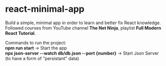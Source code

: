 # react-minimal-app

Build a simple, minimal app in order to learn and better fix React knowledge.
Followed courses from YouTube channel **The Net Ninja**, playlist **Full Modern React Tutorial**.

Commands to run the project: <br />
**npm run start** -> Start the app <br />
**npx json-server --watch db/db.json --port {number}** -> Start Json Server (to have a form of "persistant" data)

